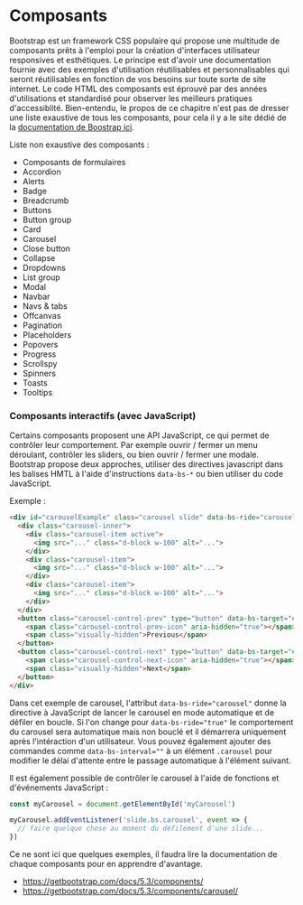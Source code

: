 # Composants

Bootstrap est un framework CSS populaire qui propose une multitude de composants prêts à l'emploi pour la création d'interfaces utilisateur responsives et esthétiques.
Le principe est d'avoir une documentation fournie avec des exemples d'utilisation réutilisables et personnalisables qui seront réutilisables en fonction de vos besoins sur toute sorte de site internet. Le code HTML des composants est éprouvé par des années d'utilisations et standardisé pour observer les meilleurs pratiques d'accessiblité. Bien-entendu, le propos de ce chapitre n'est pas de dresser une liste exaustive de tous les composants, pour cela il y a le site dédié de la [documentation de Boostrap ici](https://getbootstrap.com/).

Liste non exaustive des composants :

- Composants de formulaires
- Accordion
- Alerts
- Badge
- Breadcrumb
- Buttons
- Button group
- Card
- Carousel
- Close button
- Collapse
- Dropdowns
- List group
- Modal
- Navbar
- Navs & tabs
- Offcanvas
- Pagination
- Placeholders
- Popovers
- Progress
- Scrollspy
- Spinners
- Toasts
- Tooltips


### Composants interactifs (avec JavaScript)

Certains composants proposent une API JavaScript, ce qui permet de contrôler leur comportement.
Par exemple ouvrir / fermer un menu déroulant, contrôler les sliders, ou bien ouvrir / fermer une modale.
Bootstrap propose deux approches, utiliser des directives javascript dans les balises HMTL à l'aide d'instructions `data-bs-*` ou bien utiliser du code JavaScript.

Exemple :

```html
<div id="carouselExample" class="carousel slide" data-bs-ride="carousel">
  <div class="carousel-inner">
    <div class="carousel-item active">
      <img src="..." class="d-block w-100" alt="...">
    </div>
    <div class="carousel-item">
      <img src="..." class="d-block w-100" alt="...">
    </div>
    <div class="carousel-item">
      <img src="..." class="d-block w-100" alt="...">
    </div>
  </div>
  <button class="carousel-control-prev" type="button" data-bs-target="#carouselExample" data-bs-slide="prev">
    <span class="carousel-control-prev-icon" aria-hidden="true"></span>
    <span class="visually-hidden">Previous</span>
  </button>
  <button class="carousel-control-next" type="button" data-bs-target="#carouselExample" data-bs-slide="next">
    <span class="carousel-control-next-icon" aria-hidden="true"></span>
    <span class="visually-hidden">Next</span>
  </button>
</div>
```

Dans cet exemple de carousel, l'attribut `data-bs-ride="carousel"` donne la directive à JavaScript de lancer le carousel en mode automatique et de défiler en boucle.
Si l'on change pour `data-bs-ride="true"` le comportement du carousel sera automatique mais non bouclé et il démarrera uniquement après l'intéraction d'un utilisateur.
Vous pouvez également ajouter des commandes comme `data-bs-interval=""`  à un élément `.carousel` pour modifier le délai d'attente entre le passage automatique à l'élément suivant.

Il est également possible de contrôler le carousel à l'aide de fonctions et d'événements JavaScript :

```js
const myCarousel = document.getElementById('myCarousel')

myCarousel.addEventListener('slide.bs.carousel', event => {
  // faire quelque chose au moment du défilement d'une slide...
})
```

Ce ne sont ici que quelques exemples, il faudra lire la documentation de chaque composants pour en apprendre d'avantage.

- https://getbootstrap.com/docs/5.3/components/
- https://getbootstrap.com/docs/5.3/components/carousel/
